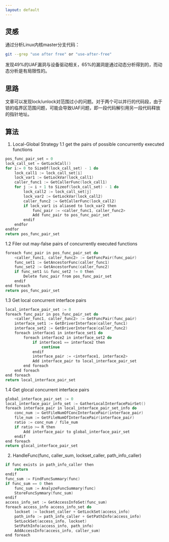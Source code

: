 ```yaml
---
layout: default
---
```


## 灵感
通过分析Linux内核master分支代码：
```sh
git --grep "use after free" or "use-after-free"
```
发现49%的UAF漏洞与设备驱动相关，65%的漏洞是通过动态分析得到的，而动态分析是有局限性的。

## 思路
文章可以发现lock/unlock对范围过小的问题。对于两个可以并行的代码段，由于锁的临界区范围问题，可能会导致UAF问题，即一段代码解引用另一段代码释放的指针地址。

## 算法
1. Local-Global Strategy
1.1 get the pairs of possible concurrently executed functions
```c
pos_func_pair_set = 0
lock_call_set = GetLockCall()
for i:= 0 to SizeOf(lock_call_set) - 1 do
    lock_call1 := lock_call_set[i]
    lock_var1 := GetLockVar(lock_call1)
    caller_func1 := GetCallerFunc(lock_call1)
    for j := i + 1 to Sizeof(lock_call_set) - 1 do
        lock_call2 := lock_call_set[j]
        lock_var2 := GetLockVar(lock_call2)
        caller_func2 := GetCallerFunc(lock_call2)
        if lock_var1 is aliased to lock_var2 then
            func_pair := <caller_func1, caller_func2>
            Add func_pair to pos_func_pair_set
        endif
    endfor
endfor
return pos_func_pair_set
```
1.2 Filer out may-false pairs of concurrently executed functions
```c
foreach func_pair in pos_func_pair_set do
    <caller_func1, caller_func2> := GetFuncPair(func_pair)
    func_set1 := GetAncestorFunc(caller_func1)
    func_set2 := GetAncestorFunc(caller_func2)
    if func_set1 && func_set2 != 0 then
        Delete func_pair from pos_func_pair_set
    endif
end foreach
return pos_func_pair_set
```
1.3 Get local concurrent interface pairs
```c
local_interface_pair_set := 0
foreach func_pair in pos_func_pair_set do
    <caller_func1, caller_func2> := GetFuncPair(func_pair)
    interface_set1 := GetDriverInterface(caller_func1)
    interface_set2 := GetDriverInterface(caller_func2)
    foreach interface1 in interface_set1 do
        foreach interface2 in interface_set2 do
            if interface1 == interface2 then
                continue
            endif
            interface_pair := <interface1, interface2>
            Add interface_pair to local_interface_pair_set
        end foreach
    end foreach
end foreach
return local_interface_pair_set
```
1.4 Get glocal concurrent interface pairs
```c
global_interface_pair_set := 0
local_interface_pair_info_set := GatherLocalInterfacePairSet()
foreach interface_pair in local_interface_pair_set_info do
    conc_num := GetFileNumOfConcInterfacePair(interface_pair)
    file_num := GetFileNumOfInterfacePair(interface_pair)
    ratio := conc_num / file_num
    if ratio >= R then
        Add interface_pair to global_interface_pair_set
    endif
end foreach
return glocal_interface_pair_set
```
2. HandleFunc(func, caller_sum, lockset_caller, path_info_caller)
```c
if func exists in path_info_caller then
    return
endif
func_sum := FindFuncSummary(func)
if func_sum == 0 then
    func_sum := AnalyzeFuncSummary(func)
    StoreFuncSymmary(func_sum)
endif
access_info_set := GetAccessInfoSet(func_sum)
foreach access_info access_info_set do
    lockset := lockset_caller + GetLockSet(access_info)
    path_info := path_info_caller + GetPathInfo(access_info)
    SetLockSet(access_info, lockset)
    SetPathInfo(access_info, path_info)
    AddAccessInfo(access_info, caller_sum)
end foreach
```
    
